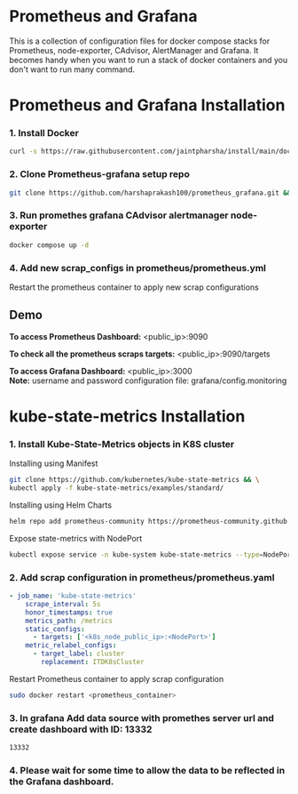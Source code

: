 
# Prometheus and Grafana
This is a collection of configuration files for docker compose stacks for Prometheus, node-exporter, CAdvisor, AlertManager and Grafana.
It becomes handy when you want to run a stack of docker containers and you don't want to run many command.


# Prometheus and Grafana Installation

### 1. Install Docker
```bash
curl -s https://raw.githubusercontent.com/jaintpharsha/install/main/docker | sudo bash
```
### 2. Clone Prometheus-grafana setup repo 
```bash
git clone https://github.com/harshaprakash100/prometheus_grafana.git && cd ./prometheus_grafana
```

### 3. Run promethes grafana CAdvisor alertmanager node-exporter
```bash    
docker compose up -d 
```
### 4. Add new scrap_configs in prometheus/prometheus.yml
   Restart the prometheus container to apply new scrap configurations

## Demo

**To access Prometheus Dashboard:** <public_ip>:9090
    
**To check all the prometheus scraps targets:** <public_ip>:9090/targets 
    
**To access Grafana Dashboard:** <public_ip>:3000 <br/>
  **Note:** username and password configuration file: grafana/config.monitoring


# kube-state-metrics Installation

### 1. Install Kube-State-Metrics objects in K8S cluster
	
Installing using Manifest
```bash
git clone https://github.com/kubernetes/kube-state-metrics && \
kubectl apply -f kube-state-metrics/examples/standard/
```	
Installing using Helm Charts
```bash
helm repo add prometheus-community https://prometheus-community.github.io/helm-chartshelm repo updatehelm install kube-state-metrics prometheus-community/kube-state-metrics -n kube-system
```

Expose state-metrics with NodePort 
```bash
kubectl expose service -n kube-system kube-state-metrics --type=NodePort --target-port=8080 --name=kube-state-metrics-np
```

### 2. Add scrap configuration in prometheus/prometheus.yaml
```yml
- job_name: 'kube-state-metrics'
    scrape_interval: 5s
    honor_timestamps: true
    metrics_path: /metrics
    static_configs:
      - targets: ['<k8s_node_public_ip>:<NodePort>']
    metric_relabel_configs:
      - target_label: cluster
        replacement: ITDK8sCluster
```
Restart Prometheus container to apply scrap configuration
```bash
sudo docker restart <prometheus_container>
```

### 3. In grafana Add data source with promethes server url and create dashboard with ID: 13332
```bash
13332
```

### 4. Please wait for some time to allow the data to be reflected in the Grafana dashboard.
